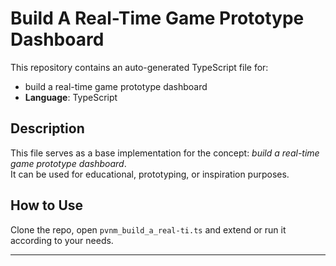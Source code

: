# Build A Real-Time Game Prototype Dashboard

This repository contains an auto-generated TypeScript file for:

- build a real-time game prototype dashboard
- **Language**: TypeScript

## Description

This file serves as a base implementation for the concept: *build a real-time game prototype dashboard*.  
It can be used for educational, prototyping, or inspiration purposes.

## How to Use

Clone the repo, open `pvnm_build_a_real-ti.ts` and extend or run it according to your needs.

---


